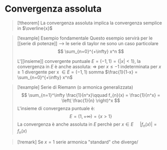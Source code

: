 # Convergenza assoluta
>[!theorem]
>La convergenza assoluta implica la convergenza semplice in $\overline{x}$


>[!example] Esempio fondamentale
>Questo esempio servirà per le [[serie di potenze]] –> le serie di taylor ne sono un caso particolare
>$$ \sum_{n=0}^{+\infty} x^n $$
>
>
>L'[[insieme]] convergente puntuale $E = (-1,1) = \{|x| < 1\}$, la convergenza in $E$ è anche assoluta:
>$\Rightarrow$ per $x \leq -1$ indeterminata
>per $x \geq 1$ divergente
>per x $\in E = (-1,1)$ somma $\frac{1}{1-x} = \sum_{n=0}^{+\infty} x^n$

>[!example] Serie di Riemann (o armonica generalizzata)
>$$ \sum_{n=1}^\infty \frac{1}{n^x}\qquad f_{n}(x) = \frac{1}{n^x} = \left( \frac{1}{n} \right)^x $$
>L'insieme di convergenza puntuale è:
>$$ E = (1, +\infty) = \{x > 1\} $$
>La convergenza è anche assoluta in $E$ perchè per $x \in E\quad$ $|f_{n}(x)| = f_{n}(x)$

>[!remark]
>Se $x = 1$ serie armonica "standard" che diverge/